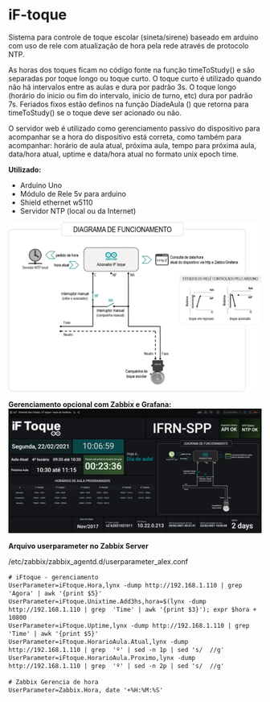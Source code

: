 # iF-toque
Sistema para controle de toque escolar (sineta/sirene) baseado em arduino com uso de rele com atualização de hora pela rede através de protocolo NTP.

As horas dos toques ficam no código fonte na função timeToStudy() e são separadas por toque longo ou toque curto. O toque curto é utilizado quando não há intervalos entre as aulas e dura por padrão 3s. O toque longo (horário do inicio ou fim do intervalo, inicio de turno, etc) dura por padrão 7s. Feriados fixos estão definos na função DiadeAula () que retorna para timeToStudy() se o toque deve ser acionado ou não.

O servidor web é utilizado como gerenciamento passivo do dispositivo para acompanhar se a hora do dispositivo está correta, como também para acompanhar: horário de aula atual, próxima aula, tempo para próxima aula, data/hora atual, uptime e data/hora atual no formato unix epoch time.

**Utilizado:**
* Arduino Uno
* Módulo de Rele 5v para arduino
* Shield ethernet w5110
* Servidor NTP (local ou da Internet)

![Diagrama de funcionamento](iFtoque-ToqueIFRN-SPP-DiagramaFuncionamento-High.png)

**Gerenciamento opcional com Zabbix e Grafana:**
![Zabbix-Toque com Zabbix/Grafana](iFToque-Grafana-Integracao.png)

**Arquivo userparameter no Zabbix Server**

/etc/zabbix/zabbix_agentd.d/userparameter_alex.conf
```
# iFtoque - gerenciamento
UserParameter=iFtoque.Hora,lynx -dump http://192.168.1.110 | grep  'Agora' | awk '{print $5}'
UserParameter=iFtoque.Unixtime.Add3hs,hora=$(lynx -dump http://192.168.1.110 | grep  'Time' | awk '{print $3}'); expr $hora + 10800
UserParameter=iFtoque.Uptime,lynx -dump http://192.168.1.110 | grep  'Time' | awk '{print $5}'
UserParameter=iFtoque.HorarioAula.Atual,lynx -dump http://192.168.1.110 | grep  'º' | sed -n 1p | sed 's/  //g'
UserParameter=iFtoque.HorarioAula.Proximo,lynx -dump http://192.168.1.110 | grep  'º' | sed -n 2p | sed 's/  //g'

# Zabbix Gerencia de hora
UserParameter=Zabbix.Hora, date '+%H:%M:%S'
```
